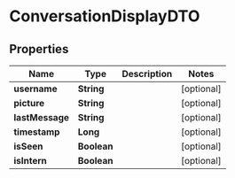 

# ConversationDisplayDTO


## Properties

| Name | Type | Description | Notes |
|------------ | ------------- | ------------- | -------------|
|**username** | **String** |  |  [optional] |
|**picture** | **String** |  |  [optional] |
|**lastMessage** | **String** |  |  [optional] |
|**timestamp** | **Long** |  |  [optional] |
|**isSeen** | **Boolean** |  |  [optional] |
|**isIntern** | **Boolean** |  |  [optional] |



